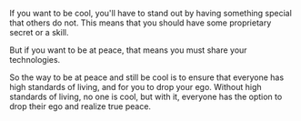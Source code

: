 If you want to be cool, you'll have to stand out by having something special that others do not. This means that you should have some proprietary secret or a skill.

But if you want to be at peace, that means you must share your technologies.

So the way to be at peace and still be cool is to ensure that everyone has high standards of living, and for you to drop your ego. Without high standards of living, no one is cool, but with it, everyone has the option to drop their ego and realize true peace.



